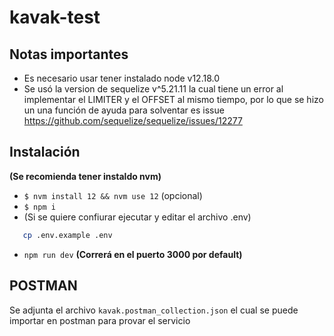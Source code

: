 # kavak-test

## Notas importantes

* Es necesario usar tener instalado node v12.18.0
* Se usó la version de sequelize v^5.21.11 la cual tiene un error al implementar el LIMITER y el OFFSET al mismo tiempo, por lo que se hizo un una función de ayuda para solventar es issue https://github.com/sequelize/sequelize/issues/12277 

## Instalación
 __(Se recomienda tener instaldo nvm)__
 *  `$ nvm install 12 && nvm use 12` (opcional)
 * `$ npm i`
 * (Si se quiere confiurar ejecutar y editar el archivo .env) 
 ```BASH
    cp .env.example .env
```
 * `npm run dev` **(Correrá en el puerto 3000 por default)**

 ## POSTMAN
 Se adjunta el archivo `kavak.postman_collection.json` el cual se puede importar en postman para provar el servicio